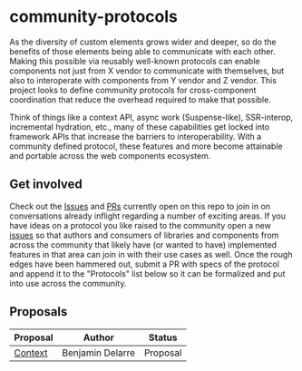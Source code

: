 # community-protocols

As the diversity of custom elements grows wider and deeper, so do the benefits of those elements being able to communicate with each other. Making this possible via reusably well-known protocols can enable components not just from X vendor to communicate with themselves, but also to interoperate with components from Y vendor and Z vendor. This project looks to define community protocols for cross-component coordination that reduce the overhead required to make that possible.

Think of things like a context API, async work (Suspense-like), SSR-interop, incremental hydration, etc., many of these capabilities get locked into framework APIs that increase the barriers to interoperability. With a community defined protocol, these features and more become attainable and portable across the web components ecosystem.

## Get involved

Check out the [Issues](https://github.com/webcomponents/community-protocols/issues) and [PRs](https://github.com/webcomponents/community-protocols/pulls) currently open on this repo to join in on conversations already inflight regarding a number of exciting areas. If you have ideas on a protocol you like raised to the community open a new [issues](https://github.com/webcomponents/community-protocols/issues/new) so that authors and consumers of libraries and components from across the community that likely have (or wanted to have) implemented features in that area can join in with their use cases as well. Once the rough edges have been hammered out, submit a PR with specs of the protocol and append it to the "Protocols" list below so it can be formalized and put into use across the community.

## Proposals

| Proposal  | Author           | Status   |
| --------- | ---------------- | -------- |
| [Context] | Benjamin Delarre | Proposal |

[context]: https://github.com/webcomponents/community-protocols/pull/2
